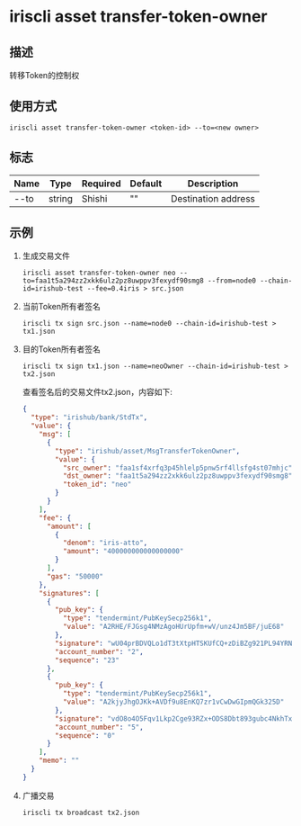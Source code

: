 # iriscli asset transfer-token-owner

## 描述

转移Token的控制权

## 使用方式

```shell
iriscli asset transfer-token-owner <token-id> --to=<new owner>
```

## 标志

| Name | Type | Required | Default | Description                                              |
| --------------------| -----  | -------- | -------- | ------------------------------------------------------------------- |
| --to           | string | Shishi | "" | Destination address |

## 示例

1. 生成交易文件

   ```shell
   iriscli asset transfer-token-owner neo --to=faa1t5a294zz2xkk6ulz2pz8uwppv3fexydf90smg8 --from=node0 --chain-id=irishub-test --fee=0.4iris > src.json
   ```

2. 当前Token所有者签名

   ```shell
   iriscli tx sign src.json --name=node0 --chain-id=irishub-test > tx1.json
   ```

3. 目的Token所有者签名

   ```shell
   iriscli tx sign tx1.json --name=neoOwner --chain-id=irishub-test > tx2.json
   ```

   查看签名后的交易文件tx2.json，内容如下:

   ```json
   {
     "type": "irishub/bank/StdTx",
     "value": {
       "msg": [
         {
           "type": "irishub/asset/MsgTransferTokenOwner",
           "value": {
             "src_owner": "faa1sf4xrfq3p45hlelp5pnw5rf4llsfg4st07mhjc",
             "dst_owner": "faa1t5a294zz2xkk6ulz2pz8uwppv3fexydf90smg8",
             "token_id": "neo"
           }
         }
       ],
       "fee": {
         "amount": [
           {
             "denom": "iris-atto",
             "amount": "400000000000000000"
           }
         ],
         "gas": "50000"
       },
       "signatures": [
         {
           "pub_key": {
             "type": "tendermint/PubKeySecp256k1",
             "value": "A2RHE/FJGsg4NMzAgoHUrUpfm+wV/unz4Jm5BF/juE68"
           },
           "signature": "wU04prBDVQLo1dT3tXtpHTSKUfCQ+zDiBZg921PL94YRNdd7pKFx/x15ltnDK5HN5Ah0feJjHkQiHXJaZ7+ncA==",
           "account_number": "2",
           "sequence": "23"
         },
         {
           "pub_key": {
             "type": "tendermint/PubKeySecp256k1",
             "value": "A2kjyJhgOJKk+AVDf9u8EnKQ7zr1vCwDwGIpmQGk325D"
           },
           "signature": "vdO8o4O5Fqv1Lkp2Cge93RZx+ODS8Dbt893gubc4NkhTxjgs+2Yt6YUBydInpfmJFwXtvjmGUPzW9Kgd8kjGig==",
           "account_number": "5",
           "sequence": "0"
         }
       ],
       "memo": ""
     }
   }
   ```

4. 广播交易

   ```shell
   iriscli tx broadcast tx2.json
   ```
